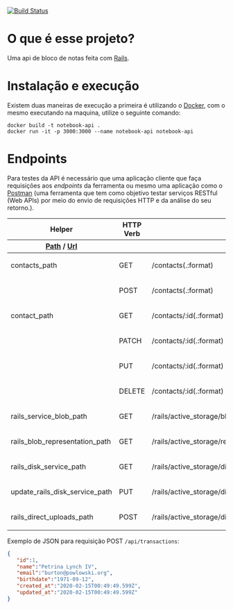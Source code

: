 [![Build Status](https://travis-ci.com/guimaraes-lucas/notebook-api.svg?branch=master)](https://travis-ci.com/guimaraes-lucas/notebook-api)
# O que é esse projeto?

Uma api de bloco de notas feita com [Rails](https://rubyonrails.org).

# Instalação e execução

Existem duas maneiras de execução a primeira é utilizando o [Docker](https://docs.docker.com/docker-for-windows/install/), com o mesmo executando na maquina, utilize o seguinte comando:

```shell
docker build -t notebook-api .
docker run -it -p 3000:3000 --name notebook-api notebook-api
```

# Endpoints

Para testes da API é necessário que uma aplicação cliente que faça requisições aos *endpoints* da ferramenta ou mesmo uma aplicação como o [Postman](https://www.getpostman.com/downloads/) (uma ferramenta que tem como objetivo testar serviços RESTful (Web APIs) por meio do envio de requisições HTTP e da análise do seu retorno.). 

<table id="route_table" class="route_table">
  <thead>
    <tr>
      <th>Helper</th>
      <th>HTTP Verb</th>
      <th>Path</th>
      <th>Controller#Action</th>
    </tr>
    <tr class="bottom">
      <th>
        <a data-route-helper="_path" title="Returns a relative path (without the http or domain)" href="#">Path</a> /
        <a data-route-helper="_url" title="Returns an absolute URL (with the http and domain)" href="#">Url</a>
      </th>
      <th>
      </th>
      <th>
        <input id="search" placeholder="Path Match" type="search" name="path[]">
      </th>
      <th>
      </th>
    </tr>
  </thead>
  <tbody class="exact_matches" id="exact_matches">
  </tbody>
  <tbody class="fuzzy_matches" id="fuzzy_matches">
  </tbody>
  <tbody>
    <tr class="route_row" data-helper="path">
  <td data-route-name="contacts">
      contacts<span class="helper">_path</span>
  </td>
  <td>
    GET
  </td>
  <td data-route-path="/contacts(.:format)">
    /contacts(.:format)
  </td>
  <td>
    <p>contacts#index</p>
  </td>
</tr>
<tr class="route_row" data-helper="path">
  <td data-route-name="">
  </td>
  <td>
    POST
  </td>
  <td data-route-path="/contacts(.:format)">
    /contacts(.:format)
  </td>
  <td>
    <p>contacts#create</p>
  </td>
</tr>
<tr class="route_row" data-helper="path">
  <td data-route-name="contact">
      contact<span class="helper">_path</span>
  </td>
  <td>
    GET
  </td>
  <td data-route-path="/contacts/:id(.:format)">
    /contacts/:id(.:format)
  </td>
  <td>
    <p>contacts#show</p>
  </td>
</tr>
<tr class="route_row" data-helper="path">
  <td data-route-name="">
  </td>
  <td>
    PATCH
  </td>
  <td data-route-path="/contacts/:id(.:format)">
    /contacts/:id(.:format)
  </td>
  <td>
    <p>contacts#update</p>
  </td>
</tr>
<tr class="route_row" data-helper="path">
  <td data-route-name="">
  </td>
  <td>
    PUT
  </td>
  <td data-route-path="/contacts/:id(.:format)">
    /contacts/:id(.:format)
  </td>
  <td>
    <p>contacts#update</p>
  </td>
</tr>
<tr class="route_row" data-helper="path">
  <td data-route-name="">
  </td>
  <td>
    DELETE
  </td>
  <td data-route-path="/contacts/:id(.:format)">
    /contacts/:id(.:format)
  </td>
  <td>
    <p>contacts#destroy</p>
  </td>
</tr>
<tr class="route_row" data-helper="path">
  <td data-route-name="rails_service_blob">
      rails_service_blob<span class="helper">_path</span>
  </td>
  <td>
    GET
  </td>
  <td data-route-path="/rails/active_storage/blobs/:signed_id/*filename(.:format)">
    /rails/active_storage/blobs/:signed_id/*filename(.:format)
  </td>
  <td>
    <p>active_storage/blobs#show</p>
  </td>
</tr>
<tr class="route_row" data-helper="path">
  <td data-route-name="rails_blob_representation">
      rails_blob_representation<span class="helper">_path</span>
  </td>
  <td>
    GET
  </td>
  <td data-route-path="/rails/active_storage/representations/:signed_blob_id/:variation_key/*filename(.:format)">
    /rails/active_storage/representations/:signed_blob_id/:variation_key/*filename(.:format)
  </td>
  <td>
    <p>active_storage/representations#show</p>
  </td>
</tr>
<tr class="route_row" data-helper="path">
  <td data-route-name="rails_disk_service">
      rails_disk_service<span class="helper">_path</span>
  </td>
  <td>
    GET
  </td>
  <td data-route-path="/rails/active_storage/disk/:encoded_key/*filename(.:format)">
    /rails/active_storage/disk/:encoded_key/*filename(.:format)
  </td>
  <td>
    <p>active_storage/disk#show</p>
  </td>
</tr>
<tr class="route_row" data-helper="path">
  <td data-route-name="update_rails_disk_service">
      update_rails_disk_service<span class="helper">_path</span>
  </td>
  <td>
    PUT
  </td>
  <td data-route-path="/rails/active_storage/disk/:encoded_token(.:format)">
    /rails/active_storage/disk/:encoded_token(.:format)
  </td>
  <td>
    <p>active_storage/disk#update</p>
  </td>
</tr>
<tr class="route_row" data-helper="path">
  <td data-route-name="rails_direct_uploads">
      rails_direct_uploads<span class="helper">_path</span>
  </td>
  <td>
    POST
  </td>
  <td data-route-path="/rails/active_storage/direct_uploads(.:format)">
    /rails/active_storage/direct_uploads(.:format)
  </td>
  <td>
    <p>active_storage/direct_uploads#create</p>
  </td>
</tr>

  </tbody>
</table>

Exemplo de JSON para requisição POST `/api/transactions`:

```json
{ 
   "id":1,
   "name":"Petrina Lynch IV",
   "email":"burton@powlowski.org",
   "birthdate":"1971-09-12",
   "created_at":"2020-02-15T00:49:49.599Z",
   "updated_at":"2020-02-15T00:49:49.599Z"
}
```

